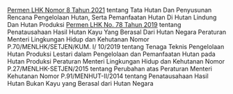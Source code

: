 [Permen LHK Nomor 8 Tahun 2021](https://peraturan.bpk.go.id/Details/235254/permen-lhk-no-8-tahun-2021) tentang Tata Hutan Dan Penyusunan Rencana Pengelolaan Hutan, Serta Pemanfaatan Hutan Di Hutan Lindung Dan Hutan Produksi
[Permen LHK No. 78 Tahun 2019](https://peraturan.bpk.go.id/Details/164073/permen-lhk-no-78-tahun-2019) tentang Penatausahaan Hasil Hutan Kayu Yang Berasal Dari Hutan Negara
Peraturan Menteri Lingkungan Hidup dan Kehutanan Nomor P.70/MENLHK/SETJEN/KUM. I/ 10/2019 tentang Tenaga Teknis Pengelolaan Hutan Produksi Lestari dalam Pengelolaan dan Pemanfaatan Hutan pada Hutan Produksi
Peraturan Menteri Lingkungan Hidup dan Kehutanan Nomor P.27/MENLHK-SETJEN/2015 tentang Perubahan atas Peraturan Menteri Kehutanan Nomor P.91/MENHUT-II/2014 tentang Penatausahaan Hasil Hutan Bukan Kayu yang Berasal dari Hutan Negara
